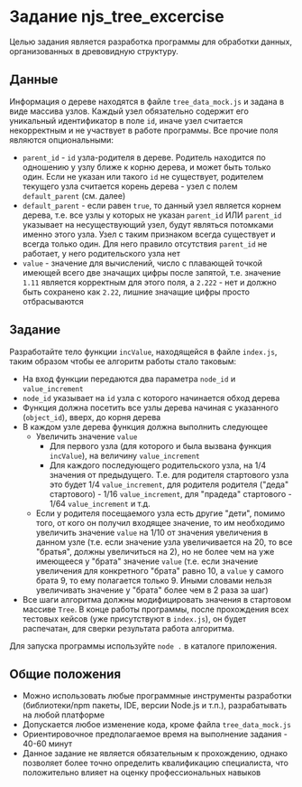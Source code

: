 # Задание njs_tree_excercise

Целью задания является разработка программы для обработки данных, организованных в древовидную структуру.


## Данные

Информация о дереве находятся в файле `tree_data_mock.js` и задана в виде массива узлов. Каждый узел обязательно содержит его уникальный идентификатор в поле `id`, иначе узел считается некорректным и не участвует в работе программы. Все прочие поля являются опциональными:
- `parent_id` - `id` узла-родителя в дереве. Родитель находится по одношению у узлу ближе к корню дерева, и может быть только один. Если не указан или такого `id` не существует, родителем текущего узла считается корень дерева - узел с полем `default_parent` (см. далее)
- `default_parent` - если равен `true`, то данный узел является корнем дерева, т.е. все узлы у которых не указан `parent_id` ИЛИ `parent_id` указывает на несуществующий узел, будут являться потомками именно этого узла. Узел с таким признаком всегда существует и всегда только один. Для него правило отсутствия `parent_id` не работает, у него родительского узла нет
- `value` - значение для вычислений, число с плавающей точкой имеющей всего две значащих цифры после запятой, т.е. значение `1.11` является корректным для этого поля, а `2.222` - нет и должно быть сохранено как `2.22`, лишние значащие цифры просто отбрасываются


## Задание

Разработайте тело функции `incValue`, находящейся в файле `index.js`, таким образом чтобы ее алгоритм работы стало таковым:
* На вход функции передаются два параметра `node_id` и `value_increment`
* `node_id` указывает на `id` узла с которого начинается обход дерева
* Функция должна посетить все узлы дерева начиная с указанного (`object_id`), вверх, до корня дерева
* В каждом узле дерева функция должна выполнить следующее
    * Увеличить значение `value`
        * Для первого узла (для которого и была вызвана функция `incValue`), на величину `value_increment`
        * Для каждого последующего родительского узла, на 1/4 значения от предыдущего. Т.е. для родителя стартового узла это будет 1/4 `value_increment`, для родителя родителя ("деда" стартового) - 1/16 `value_increment`, для "прадеда" стартового - 1/64 `value_increment` и т.д.
    * Если у родителя посещаемого узла есть другие "дети", помимо того, от кого он получил входящее значение, то им необходимо увеличить значение `value` на 1/10 от значения увеличения в данном узле (т.е. если значение узла увеличивается на 20, то все "братья", должны увеличиться на 2), но не более чем на уже имеющееся у "брата" значение `value` (т.е. если значение увеличения для конкретного "брата" равно 10, а `value` у самого брата 9, то ему полагается только 9. Иными словами нельзя увеличивать значение у "брата" более чем в 2 раза за шаг)
* Все шаги алгоритма должны модифицировать значения в стартовом массиве `Tree`. В конце работы программы, после прохождения всех тестовых кейсов (уже присутствуют в `index.js`), он будет распечатан, для сверки результата работа алгоритма.

Для запуска программы используйте `node .` в каталоге приложения.

## Общие положения

- Можно использовать любые программные инструменты разработки (библиотеки/npm пакеты, IDE, версии Node.js и т.п.), разрабатывать на любой платформе
- Допускается любое изменение кода, кроме файла `tree_data_mock.js`
- Ориентировочное предполагаемое время на выполнение задания - 40-60 минут
- Данное задание не является обязательным к прохождению, однако позволяет более точно определить квалификацию специалиста, что положительно влияет на оценку профессиональных навыков
